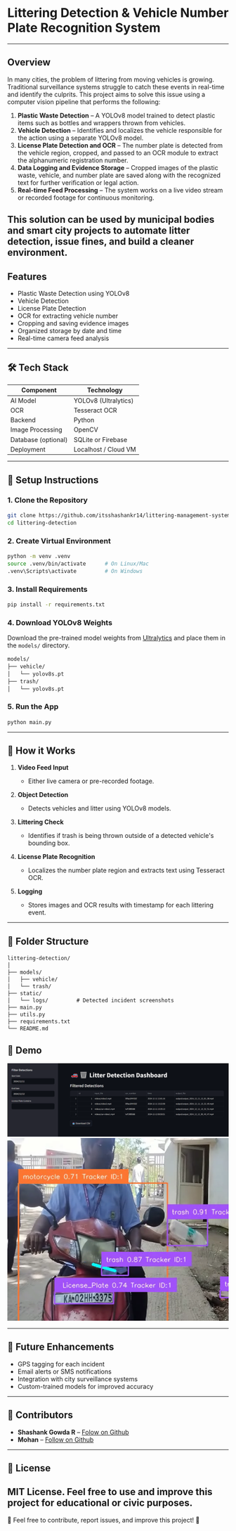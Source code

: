 # Littering Detection & Vehicle Number Plate Recognition System
---
## Overview

In many cities, the problem of littering from moving vehicles is growing. Traditional surveillance systems struggle to catch these events in real-time and identify the culprits. This project aims to solve this issue using a computer vision pipeline that performs the following:

1. **Plastic Waste Detection** – A YOLOv8 model trained to detect plastic items such as bottles and wrappers thrown from vehicles.
2. **Vehicle Detection** – Identifies and localizes the vehicle responsible for the action using a separate YOLOv8 model.
3. **License Plate Detection and OCR** – The number plate is detected from the vehicle region, cropped, and passed to an OCR module to extract the alphanumeric registration number.
4. **Data Logging and Evidence Storage** – Cropped images of the plastic waste, vehicle, and number plate are saved along with the recognized text for further verification or legal action.
5. **Real-time Feed Processing** – The system works on a live video stream or recorded footage for continuous monitoring.

This solution can be used by municipal bodies and smart city projects to automate litter detection, issue fines, and build a cleaner environment.
---
## Features

- Plastic Waste Detection using YOLOv8
- Vehicle Detection
- License Plate Detection
- OCR for extracting vehicle number
- Cropping and saving evidence images
- Organized storage by date and time
- Real-time camera feed analysis
---
## 🛠️ Tech Stack

| Component        | Technology          |
|------------------|---------------------|
|  AI Model        | YOLOv8 (Ultralytics) |
|  OCR             | Tesseract OCR       |
|  Backend         | Python              |
|  Image Processing | OpenCV              |
|  Database (optional) | SQLite or Firebase |
|  Deployment      | Localhost / Cloud VM |

---

## 🚀 Setup Instructions

### 1. Clone the Repository

```bash
git clone https://github.com/itsshashankr14/littering-management-system.git
cd littering-detection
```

### 2. Create Virtual Environment

```bash
python -m venv .venv
source .venv/bin/activate      # On Linux/Mac
.venv\Scripts\activate         # On Windows
```

### 3. Install Requirements

```bash
pip install -r requirements.txt
```

### 4. Download YOLOv8 Weights

Download the pre-trained model weights from [Ultralytics](https://github.com/ultralytics/ultralytics) and place them in the `models/` directory.

```bash
models/
├── vehicle/
│   └── yolov8s.pt
├── trash/
│   └── yolov8s.pt
```

### 5. Run the App

```bash
python main.py
```

---

## 🧰 How it Works

1. **Video Feed Input**  
   - Either live camera or pre-recorded footage.

2. **Object Detection**  
   - Detects vehicles and litter using YOLOv8 models.

3. **Littering Check**  
   - Identifies if trash is being thrown outside of a detected vehicle's bounding box.

4. **License Plate Recognition**  
   - Localizes the number plate region and extracts text using Tesseract OCR.

5. **Logging**  
   - Stores images and OCR results with timestamp for each littering event.

---


## 📁 Folder Structure

```
littering-detection/
│
├── models/
│   ├── vehicle/
│   └── trash/
├── static/
│   └── logs/         # Detected incident screenshots
├── main.py
├── utils.py
├── requirements.txt
└── README.md
```
## 🎥 Demo
![Dashboard](image.png)
![Trash and vehicle detection](image-1.png)

---

## 🔮 Future Enhancements

- GPS tagging for each incident
- Email alerts or SMS notifications
- Integration with city surveillance systems
- Custom-trained models for improved accuracy

---

## 🙌 Contributors

- **Shashank Gowda R** – [Folow on Github](https://github.com/itsshashankr14)
- **Mohan** – [Follow on Github](https://github.com/mohan1345)

---

## 📜 License

MIT License. Feel free to use and improve this project for educational or civic purposes.
---
🚀 Feel free to contribute, report issues, and improve this project! 🎯
